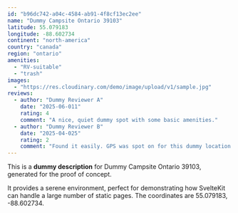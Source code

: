 ```yaml
---
id: "b96dc742-a04c-4584-ab91-4f8cf13ec2ee"
name: "Dummy Campsite Ontario 39103"
latitude: 55.079183
longitude: -88.602734
continent: "north-america"
country: "canada"
region: "ontario"
amenities:
  - "RV-suitable"
  - "trash"
images:
  - "https://res.cloudinary.com/demo/image/upload/v1/sample.jpg"
reviews:
  - author: "Dummy Reviewer A"
    date: "2025-06-011"
    rating: 4
    comment: "A nice, quiet dummy spot with some basic amenities."
  - author: "Dummy Reviewer B"
    date: "2025-04-025"
    rating: 2
    comment: "Found it easily. GPS was spot on for this dummy location."
---
```


This is a **dummy description** for Dummy Campsite Ontario 39103, generated for the proof of concept.

It provides a serene environment, perfect for demonstrating how SvelteKit can handle a large number of static pages. The coordinates are 55.079183, -88.602734.
